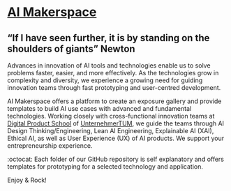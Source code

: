 # [AI Makerspace](https://github.com/DigitalProductschool/AI-Makerspace) 
## “If I have seen further, it is by standing on the shoulders of giants” Newton

Advances in innovation of AI tools and technologies enable us to solve problems faster, easier, and more effectively. As the technologies grow in complexity and diversity, we experience a growing need for guiding innovation teams through fast prototyping and user-centred development. 

AI Makerspace offers a platform to create an exposure gallery and provide templates to build AI use cases with advanced and fundamental technologies. Working closely with cross-functional innovation teams at [Digital Product School](https://digitalproductschool.io/) of [UnternehmerTUM](https://www.unternehmertum.de/en), we guide the teams through AI Design Thinking/Engineering, Lean AI Engineering, Explainable AI (XAI), Ethical AI, as well as User Experience (UX) of AI products. We support your entrepreneurship experience. 

:octocat: Each folder of our GitHub repository is self explanatory and offers templates for prototyping for a selected technology and application. 

Enjoy & Rock!
